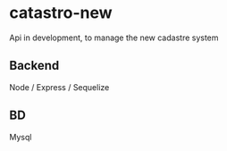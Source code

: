 # catastro-new
Api in development, to manage the new cadastre system

## Backend
Node / Express / Sequelize 

## BD
Mysql
